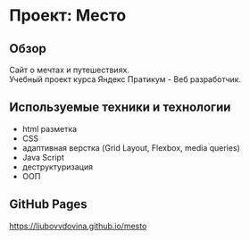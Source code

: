# Проект: Место

## Обзор
Сайт о мечтах и путешествиях.  
Учебный проект курса Яндекс Пратикум - Веб разработчик.

## Используемые техники и технологии
- html разметка
- CSS
- адаптивная верстка (Grid Layout, Flexbox, media queries)
- Java Script
- деструктуризация
- ООП

## GitHub Pages
https://liubovvdovina.github.io/mesto